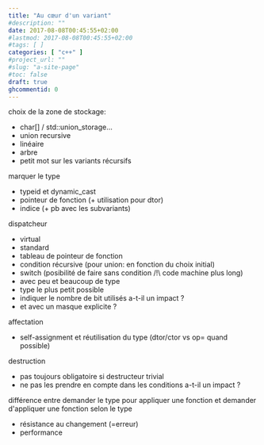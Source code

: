 ```yaml
---
title: "Au cœur d'un variant"
#description: ""
date: 2017-08-08T00:45:55+02:00
#lastmod: 2017-08-08T00:45:55+02:00
#tags: [ ]
categories: [ "c++" ]
#project_url: ""
#slug: "a-site-page"
#toc: false
draft: true
ghcommentid: 0
---
```


choix de la zone de stockage:

- char[] / std::union_storage...
- union recursive
 - linéaire
 - arbre
- petit mot sur les variants récursifs

marquer le type

- typeid et dynamic_cast
- pointeur de fonction (+ utilisation pour dtor)
- indice (+ pb avec les subvariants)

dispatcheur

- virtual
 - standard
 - tableau de pointeur de fonction
- condition récursive (pour union: en fonction du choix initial)
- switch (posibilité de faire sans condition /!\ code machine plus long)
 - avec peu et beaucoup de type
 - type le plus petit possible
  - indiquer le nombre de bit utilisés a-t-il un impact ?
  - et avec un masque explicite ?

affectation

- self-assignment et réutilisation du type (dtor/ctor vs op= quand possible)

destruction

- pas toujours obligatoire si destructeur trivial
 - ne pas les prendre en compte dans les conditions a-t-il un impact ?

différence entre demander le type pour appliquer une fonction et demander d'appliquer une fonction selon le type

- résistance au changement (=erreur)
- performance
